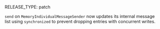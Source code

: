 RELEASE_TYPE: patch

`send` on `MemoryIndividualMessageSender` now updates its internal message list using `synchronized` to prevent dropping entries with concurrent writes.

